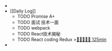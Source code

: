 -
- [[Daily Log]]
	- TODO Promise A+
	- TODO 面试 技术一面
	- TODO webpack
	- TODO React技术揭秘
	- TODO React coding Redux >[🍅🍅🍅🍅🍅 125min](#agenda-pomo://?t=f-1689219238047-1500%2Cf-1689220921691-1500%2Cf-1689222972215-1500%2Cf-1689228565941-1500%2Cf-1689230355268-1500)
-